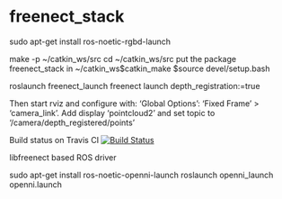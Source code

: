 freenect_stack
==============

sudo apt-get install ros-noetic-rgbd-launch

make -p ~/catkin_ws/src
cd ~/catkin_ws/src
put the package freenect_stack
in ~/catkin_ws$catkin_make
$source devel/setup.bash

roslaunch freenect_launch freenect launch depth_registration:=true

Then start rviz and configure with: ‘Global Options’: ‘Fixed Frame’ > ‘camera_link’. Add display ‘pointcloud2’ and set topic to ‘/camera/depth_registered/points’

Build status on Travis CI [![Build Status](https://travis-ci.org/ros-drivers/freenect_stack.svg?branch=master)](http://travis-ci.org/ros-drivers/freenect_stack)

libfreenect based ROS driver

sudo apt-get install ros-noetic-openni-launch
roslaunch openni_launch openni.launch
